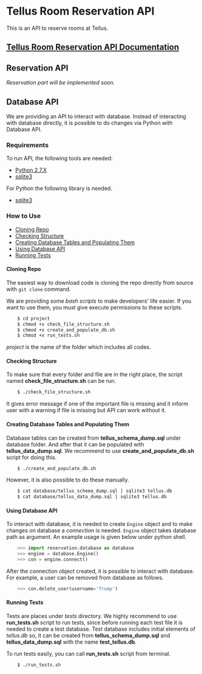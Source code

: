 # Tellus Room Reservation API

This is an API to reserve rooms at Tellus.

## [Tellus Room Reservation API Documentation](http://docs.tellusapi.apiary.io/#)

## Reservation API

*Reservation part will be implemented soon.*

## Database API

We are providing an API to interact with database. Instead of interacting with 
database directly, it is possible to do changes via Python with Database API.

### Requirements

To run API, the following tools are needed:

* [Python 2.7.X](https://www.python.org/download/releases/2.7/)
* [sqlite3](https://www.sqlite.org/)

For Python the following library is needed.

* [sqlite3](https://docs.python.org/2/library/sqlite3.html)

### How to Use

* [Cloning Repo](#markdown-header-cloning-repo)
* [Checking Structure](#markdown-header-checking-structure)
* [Creating Database Tables and Populating Them](#markdown-header-creating-database-tables-and-populating-them)
* [Using Database API](#markdown-header-using-database-api)
* [Running Tests](#markdown-header-running-tests)

#### Cloning Repo

The easiest way to download code is cloning the repo directly from source 
with `git clone` command.

We are providing some _bash scripts_ to make developers' life easier.
If you want to use them, you must give execute permissions to these scripts.

```bash
    $ cd project
    $ chmod +x check_file_structure.sh
    $ chmod +x create_and_populate_db.sh
    $ chmod +x run_tests.sh
```

_project_ is the name of the folder which includes all codes.

#### Checking Structure

To make sure that every folder and file are in the right place, the script
named **check_file_structure.sh** can be run.

```bash
    $ ./check_file_structure.sh
```

It gives error message if one of the important file is missing and it inform 
user with a warning if file is missing but API can work without it.

#### Creating Database Tables and Populating Them

Database tables can be created from **tellus_schema_dump.sql** under database
folder. And after that it can be populated with **tellus_data_dump.sql**.
We recommend to use **create_and_populate_db.sh** script for doing this.

```bash
    $ ./create_and_populate_db.sh
```

However, it is also possible to do these manually.

```bash
    $ cat database/tellus_schema_dump.sql | sqlite3 tellus.db
    $ cat database/tellus_data_dump.sql | sqlite3 tellus.db
```

#### Using Database API

To interact with database, it is needed to create `Engine` object and to make
changes on database a _connection_ is needed. `Engine` object takes database 
path as argument. An example usage is given below under python shell.

```python
    >>> import reservation.database as database
    >>> engine = database.Engine()
    >>> con = engine.connect()
```

After the connection object created, it is possible to interact with database.
For example, a user can be removed from database as follows.

```python
    >>> con.delete_user(username='Trump')
```

#### Running Tests

Tests are places under _tests_ directory. We highly recommend to use 
**run_tests.sh** script to run tests, since before running each test file
it is needed to create a test database. Test database includes initial elements 
of _tellus.db_ so, it can be created from **tellus_schema_dump.sql** and 
**tellus_data_dump.sql** with the name **test_tellus.db**.

To run tests easily, you can call **run_tests.sh** script from terminal.

```bash
    $ ./run_tests.sh
```
